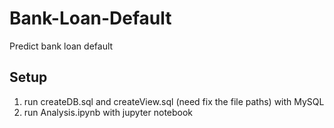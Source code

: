 # Bank-Loan-Default
Predict bank loan default

## Setup
1) run createDB.sql and createView.sql (need fix the file paths) with MySQL
2) run Analysis.ipynb with jupyter notebook 
